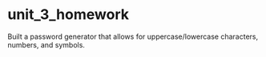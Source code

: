 # unit_3_homework

Built a password generator that allows for uppercase/lowercase characters, numbers, and symbols.

